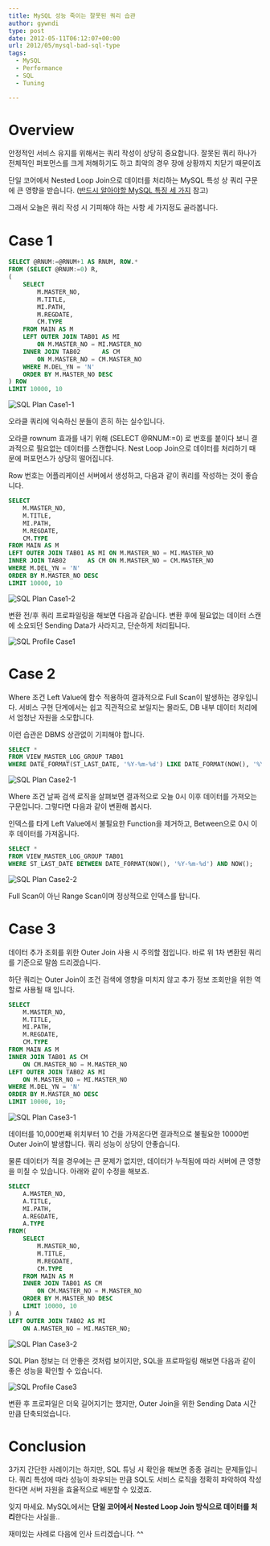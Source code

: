 ```yaml
---
title: MySQL 성능 죽이는 잘못된 쿼리 습관
author: gywndi
type: post
date: 2012-05-11T06:12:07+00:00
url: 2012/05/mysql-bad-sql-type
tags:
  - MySQL
  - Performance
  - SQL
  - Tuning

---
```

# Overview

안정적인 서비스 유지를 위해서는 쿼리 작성이 상당히 중요합니다. 잘못된 쿼리 하나가 전체적인 퍼포먼스를 크게 저해하기도 하고 최악의 경우 장애 상황까지 치닫기 때문이죠

단일 코어에서 Nested Loop Join으로 데이터를 처리하는 MySQL 특성 상 쿼리 구문에 큰 영향을 받습니다. ([반드시 알아야할 MySQL 특징 세 가지](/2011/12/mysql-three-features/) 참고)

그래서 오늘은 쿼리 작성 시 기피해야 하는 사항 세 가지정도 골라봅니다.

# Case 1

```sql
SELECT @RNUM:=@RNUM+1 AS RNUM, ROW.*
FROM (SELECT @RNUM:=0) R,
(
    SELECT
        M.MASTER_NO,
        M.TITLE,
        MI.PATH,
        M.REGDATE,
        CM.TYPE
    FROM MAIN AS M
    LEFT OUTER JOIN TAB01 AS MI
        ON M.MASTER_NO = MI.MASTER_NO
    INNER JOIN TAB02      AS CM
        ON M.MASTER_NO = CM.MASTER_NO
    WHERE M.DEL_YN = 'N'
    ORDER BY M.MASTER_NO DESC
) ROW
LIMIT 10000, 10
```

![SQL Plan Case1-1](/img/2012/05/SQL_Plan_Case1-1.png)

오라클 쿼리에 익숙하신 분들이 흔히 하는 실수입니다.

오라클 rownum 효과를 내기 위해 (SELECT @RNUM:=0) 로 번호를 붙이다 보니 결과적으로 필요없는 데이터를 스캔합니다. Nest Loop Join으로 데이터를 처리하기 때문에 퍼포먼스가 상당히 떨어집니다.

Row 번호는 어플리케이션 서버에서 생성하고, 다음과 같이 쿼리를 작성하는 것이 좋습니다.

```sql
SELECT
    M.MASTER_NO,
    M.TITLE,
    MI.PATH,
    M.REGDATE,
    CM.TYPE
FROM MAIN AS M
LEFT OUTER JOIN TAB01 AS MI ON M.MASTER_NO = MI.MASTER_NO
INNER JOIN TAB02      AS CM ON M.MASTER_NO = CM.MASTER_NO
WHERE M.DEL_YN = 'N'
ORDER BY M.MASTER_NO DESC
LIMIT 10000, 10
```
![SQL Plan Case1-2](/img/2012/05/SQL_Plan_Case1-2.png)

변환 전/후 쿼리 프로파일링을 해보면 다음과 같습니다. 변환 후에 필요없는 데이터 스캔에 소요되던 Sending Data가 사라지고, 단순하게 처리됩니다.

![SQL Profile Case1](/img/2012/05/SQL_Profile_Case1.png)

# Case 2

Where 조건 Left Value에 함수 적용하여 결과적으로 Full Scan이 발생하는 경우입니다. 서비스 구현 단계에서는 쉽고 직관적으로 보일지는 몰라도, DB 내부 데이터 처리에서 엄청난 자원을 소모합니다.

이런 습관은 DBMS 상관없이 기피해야 합니다.

```sql
SELECT *
FROM VIEW_MASTER_LOG_GROUP TAB01
WHERE DATE_FORMAT(ST_LAST_DATE, '%Y-%m-%d') LIKE DATE_FORMAT(NOW(), '%Y-%m-%d');
```

![SQL Plan Case2-1](/img/2012/05/SQL_Plan_Case2-1.png)

Where 조건 날짜 검색 로직을 살펴보면 결과적으로 오늘 0시 이후 데이터를 가져오는 구문입니다. 그렇다면 다음과 같이 변환해 봅시다.

인덱스를 타게 Left Value에서 불필요한 Function을 제거하고, Between으로 0시 이후 데이터를 가져옵니다.

```sql
SELECT *
FROM VIEW_MASTER_LOG_GROUP TAB01
WHERE ST_LAST_DATE BETWEEN DATE_FORMAT(NOW(), '%Y-%m-%d') AND NOW();
```

![SQL Plan Case2-2](/img/2012/05/SQL_Plan_Case2-2.png)

Full Scan이 아닌 Range Scan이며 정상적으로 인덱스를 탑니다.

# Case 3

데이터 추가 조회를 위한 Outer Join 사용 시 주의할 점입니다. 바로 위 1차 변환된 쿼리를 기준으로 말씀 드리겠습니다.

하단 쿼리는 Outer Join이 조건 검색에 영향을 미치지 않고 추가 정보 조회만을 위한 역할로 사용될 때 입니다.

```sql
SELECT
    M.MASTER_NO,
    M.TITLE,
    MI.PATH,
    M.REGDATE,
    CM.TYPE
FROM MAIN AS M
INNER JOIN TAB01 AS CM
    ON CM.MASTER_NO = M.MASTER_NO
LEFT OUTER JOIN TAB02 AS MI
    ON M.MASTER_NO = MI.MASTER_NO
WHERE M.DEL_YN = 'N'
ORDER BY M.MASTER_NO DESC
LIMIT 10000, 10;
```

![SQL Plan Case3-1](/img/2012/05/SQL_Plan_Case3-1.png)

데이터를 10,000번째 위치부터 10 건을 가져온다면 결과적으로 불필요한 10000번 Outer Join이 발생합니다. 쿼리 성능이 상당이 안좋습니다.

물론 데이터가 적을 경우에는 큰 문제가 없지만, 데이터가 누적됨에 따라 서버에 큰 영향을 미칠 수 있습니다. 아래와 같이 수정을 해보죠.

```sql
SELECT
    A.MASTER_NO,
    A.TITLE,
    MI.PATH,
    A.REGDATE,
    A.TYPE
FROM(
    SELECT
        M.MASTER_NO,
        M.TITLE,
        M.REGDATE,
        CM.TYPE
    FROM MAIN AS M
    INNER JOIN TAB01 AS CM
        ON CM.MASTER_NO = M.MASTER_NO
    ORDER BY M.MASTER_NO DESC
    LIMIT 10000, 10
) A
LEFT OUTER JOIN TAB02 AS MI
    ON A.MASTER_NO = MI.MASTER_NO;
```

![SQL Plan Case3-2](/img/2012/05/SQL_Plan_Case3-2.png)

SQL Plan 정보는 더 안좋은 것처럼 보이지만, SQL을 프로파일링 해보면 다음과 같이 좋은 성능을 확인할 수 있습니다.

![SQL Profile Case3](/img/2012/05/SQL_Profile_Case31.png)

변환 후 프로파일은 더욱 길어지기는 했지만, Outer Join을 위한 Sending Data 시간만큼 단축되었습니다.

# Conclusion

3가지 간단한 사례이기는 하지만, SQL 튜닝 시 확인을 해보면 종종 걸리는 문제들입니다. 쿼리 특성에 따라 성능이 좌우되는 만큼 SQL도 서비스 로직을 정확히 파악하여 작성한다면 서버 자원을 효율적으로 배분할 수 있겠죠.

잊지 마세요. MySQL에서는 **단일 코어에서 Nested Loop Join 방식으로 데이터를 처리**한다는 사실을..

재미있는 사례로 다음에 인사 드리겠습니다. ^^